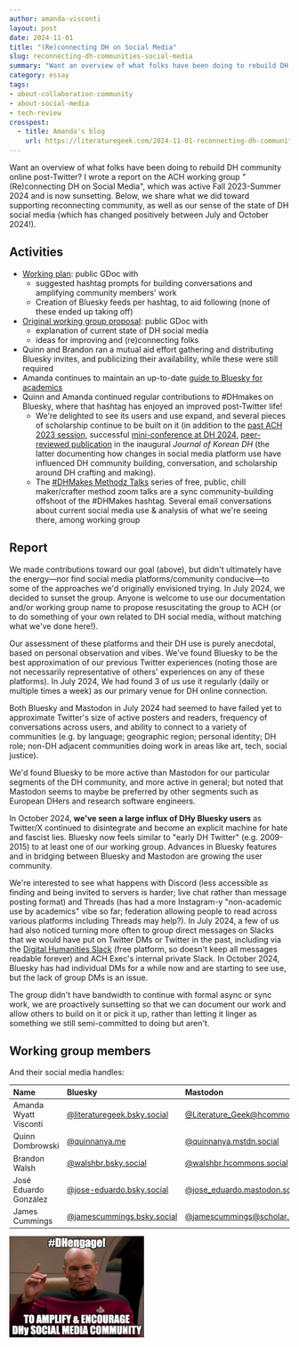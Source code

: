 ```yaml
---
author: amanda-visconti
layout: post
date: 2024-11-01
title: "(Re)connecting DH on Social Media"
slug: reconnecting-dh-communities-social-media
summary: "Want an overview of what folks have been doing to rebuild DH community online post-Twitter? A report on an ACH working group's work and analysis of the current social media landscape."
category: essay
tags:
- about-collaboration-community
- about-social-media
- tech-review
crosspost:
  - title: Amanda's blog
    url: https://literaturegeek.com/2024-11-01-reconnecting-dh-communities-social-media
---
```


Want an overview of what folks have been doing to rebuild DH community online post-Twitter? I wrote a report on the ACH working group "(Re)connecting DH on Social Media", which was active Fall 2023-Summer 2024 and is now sunsetting. Below, we share what we did toward supporting reconnecting community, as well as our sense of the state of DH social media (which has changed positively between July and October 2024!).

## Activities
* [Working plan](https://docs.google.com/document/d/1K7YfmpHVl0pu4_pBURBRD4MTFBdW-LFDt8zUzUOhEsY/edit?usp=sharing): public GDoc with  
  * suggested hashtag prompts for building conversations and amplifying community members' work
  * Creation of Bluesky feeds per hashtag, to aid following (none of these ended up taking off)
* [Original working group proposal](https://docs.google.com/document/d/19aki5g6mdLLavaYPTPvJilXlNrScTQ-ejoiLiX5pANo/edit?usp=sharing): public GDoc with  
  * explanation of current state of DH social media
  * ideas for improving and (re)connecting folks
* Quinn and Brandon ran a mutual aid effort gathering and distributing Bluesky invites, and publicizing their availability, while these were still required
* Amanda continues to maintain an up-to-date [guide to Bluesky for academics](http://tinyurl.com/DHBluesky)
* Quinn and Amanda continued regular contributions to #DHmakes on Bluesky, where that hashtag has enjoyed an improved post-Twitter life! 
  * We're delighted to see its users and use expand, and several pieces of scholarship continue to be built on it (in addition to the [past ACH 2023 session](https://textilemakerspace.stanford.edu/blog/dhmakes-at-ach2023/), successful [mini-conference at DH 2024](https://dh2024.adho.org/program/workshops/), [peer-reviewed publication](https://www.kadh.org/wp-content/uploads/2024/07/4.-KJDH_vol1_Quinn-Dombrowski.pdf) in the inaugural *Journal of Korean DH* (the latter documenting how changes in social media platform use have influenced DH community building, conversation, and scholarship around DH crafting and making).
  * The [#DHMakes Methodz Talks](https://amandavisconti.github.io/DHMakesMethodz/) series of free, public, chill maker/crafter method zoom talks are a sync community-building offshoot of the #DHMakes hashtag.
Several email conversations about current social media use & analysis of what we're seeing there, among working group

## Report
We made contributions toward our goal (above), but didn't ultimately have the energy—nor find social media platforms/community conducive—to some of the approaches we'd originally envisioned trying. In July 2024, we decided to sunset the group. Anyone is welcome to use our documentation and/or working group name to propose resuscitating the group to ACH (or to do something of your own related to DH social media, without matching what we've done here!).

Our assessment of these platforms and their DH use is purely anecdotal, based on personal observation and vibes. We've found Bluesky to be the best approximation of our previous Twitter experiences (noting those are not necessarily representative of others' experiences on any of these platforms). In July 2024, 
We had found 3 of us use it regularly (daily or multiple times a week) as our primary venue for DH online connection. 

Both Bluesky and Mastodon in July 2024 had seemed to have failed yet to approximate Twitter's size of active posters and readers, frequency of conversations across users, and ability to connect to a variety of communities (e.g. by language; geographic region; personal identity; DH role; non-DH adjacent communities doing work in areas like art, tech, social justice). 

We'd found Bluesky to be more active than Mastodon for our particular segments of the DH community, and more active in general; but noted that Mastodon seems to maybe be preferred by other segments such as European DHers and research software engineers. 

In October 2024, **we've seen a large influx of DHy Bluesky users** as Twitter/X continued to disintegrate and become an explicit machine for hate and fascist lies. Bluesky now feels similar to "early DH Twitter" (e.g. 2009-2015) to at least one of our working group. Advances in Bluesky features and in bridging between Bluesky and Mastodon are growing the user community.

We're interested to see what happens with Discord (less accessible as finding and being invited to servers is harder; live chat rather than message posting format) and Threads (has had a more Instagram-y "non-academic use by academics" vibe so far; federation allowing people to read across various platforms including Threads may help?). In July 2024, a few of us had also noticed turning more often to group direct messages on Slacks that we would have put on Twitter DMs or Twitter in the past, including via the [Digital Humanities Slack](http://tinyurl.com/DHSlack) (free platform, so doesn't keep all messages readable forever) and ACH Exec's internal private Slack. In October 2024, Bluesky has had individual DMs for a while now and are starting to see use, but the lack of group DMs is an issue.

The group didn't have bandwidth to continue with formal async or sync work, we are proactively sunsetting so that we can document our work and allow others to build on it or pick it up, rather than letting it linger as something we still semi-committed to doing but aren't.

## Working group members
And their social media handles:

| Name | Bluesky | Mastodon |
| :---- | :---- | :---- |
| Amanda Wyatt Visconti | [@literaturegeek.bsky.social](https://bsky.app/profile/literaturegeek.bsky.social) | [@Literature\_Geek@hcommons.social](https://hcommons.social/@Literature_Geek) |
| Quinn Dombrowski | [@quinnanya.me](https://bsky.app/profile/quinnanya.me) | [@quinnanya.mstdn.social](https://mstdn.social/@quinnanya) |
| Brandon Walsh | [@walshbr.bsky.social](https://bsky.app/profile/walshbr.bsky.social) | [@walshbr.hcommons.social](https://hcommons.social/@walshbr) |
| José Eduardo González | [@jose-eduardo.bsky.social](https://bsky.app/profile/jose-eduardo.bsky.social) | [@jose\_eduardo.mastodon.social](https://hcommons.social/@jose_eduardo@mastodon.social) |
| James Cummings | [@jamescummings.bsky.social](https://bsky.app/profile/jamescummings.bsky.social) | [@jamescummings@scholar.social](mailto:jamescummings@scholar.social) |

![Meme image of Star Trek's Captain Jean-Luc Picard gesturing to "make it so" (or something like that?), with the overlaid custom meme text "#DHengage! To amplify & encourage DHy social media community"](/assets/post-media/2024-11-01-reconnecting-dh-communities-social-media/2024-11-01-reconnecting-dh-communities-social-media_DHEngageMeme.png)
